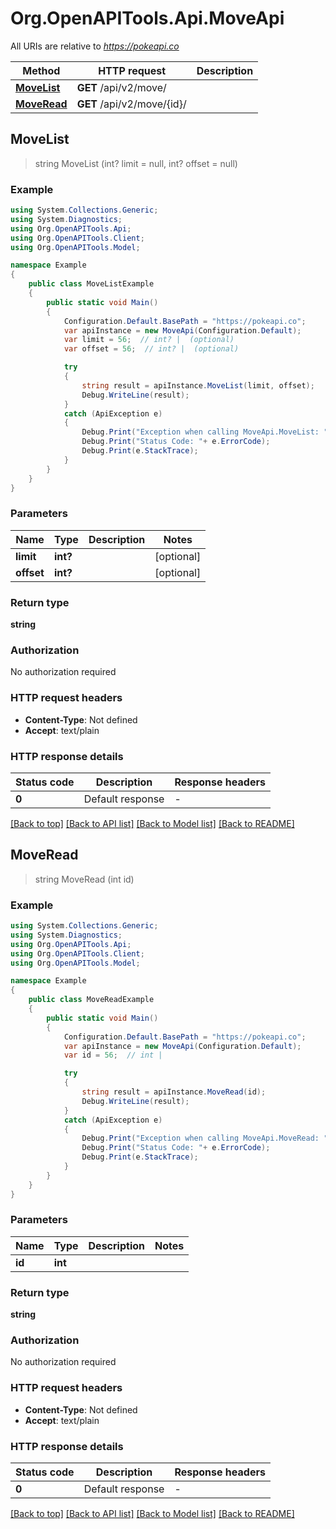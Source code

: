 # Org.OpenAPITools.Api.MoveApi

All URIs are relative to *https://pokeapi.co*

Method | HTTP request | Description
------------- | ------------- | -------------
[**MoveList**](MoveApi.md#movelist) | **GET** /api/v2/move/ | 
[**MoveRead**](MoveApi.md#moveread) | **GET** /api/v2/move/{id}/ | 



## MoveList

> string MoveList (int? limit = null, int? offset = null)



### Example

```csharp
using System.Collections.Generic;
using System.Diagnostics;
using Org.OpenAPITools.Api;
using Org.OpenAPITools.Client;
using Org.OpenAPITools.Model;

namespace Example
{
    public class MoveListExample
    {
        public static void Main()
        {
            Configuration.Default.BasePath = "https://pokeapi.co";
            var apiInstance = new MoveApi(Configuration.Default);
            var limit = 56;  // int? |  (optional) 
            var offset = 56;  // int? |  (optional) 

            try
            {
                string result = apiInstance.MoveList(limit, offset);
                Debug.WriteLine(result);
            }
            catch (ApiException e)
            {
                Debug.Print("Exception when calling MoveApi.MoveList: " + e.Message );
                Debug.Print("Status Code: "+ e.ErrorCode);
                Debug.Print(e.StackTrace);
            }
        }
    }
}
```

### Parameters


Name | Type | Description  | Notes
------------- | ------------- | ------------- | -------------
 **limit** | **int?**|  | [optional] 
 **offset** | **int?**|  | [optional] 

### Return type

**string**

### Authorization

No authorization required

### HTTP request headers

- **Content-Type**: Not defined
- **Accept**: text/plain


### HTTP response details
| Status code | Description | Response headers |
|-------------|-------------|------------------|
| **0** | Default response |  -  |

[[Back to top]](#)
[[Back to API list]](../README.md#documentation-for-api-endpoints)
[[Back to Model list]](../README.md#documentation-for-models)
[[Back to README]](../README.md)


## MoveRead

> string MoveRead (int id)



### Example

```csharp
using System.Collections.Generic;
using System.Diagnostics;
using Org.OpenAPITools.Api;
using Org.OpenAPITools.Client;
using Org.OpenAPITools.Model;

namespace Example
{
    public class MoveReadExample
    {
        public static void Main()
        {
            Configuration.Default.BasePath = "https://pokeapi.co";
            var apiInstance = new MoveApi(Configuration.Default);
            var id = 56;  // int | 

            try
            {
                string result = apiInstance.MoveRead(id);
                Debug.WriteLine(result);
            }
            catch (ApiException e)
            {
                Debug.Print("Exception when calling MoveApi.MoveRead: " + e.Message );
                Debug.Print("Status Code: "+ e.ErrorCode);
                Debug.Print(e.StackTrace);
            }
        }
    }
}
```

### Parameters


Name | Type | Description  | Notes
------------- | ------------- | ------------- | -------------
 **id** | **int**|  | 

### Return type

**string**

### Authorization

No authorization required

### HTTP request headers

- **Content-Type**: Not defined
- **Accept**: text/plain


### HTTP response details
| Status code | Description | Response headers |
|-------------|-------------|------------------|
| **0** | Default response |  -  |

[[Back to top]](#)
[[Back to API list]](../README.md#documentation-for-api-endpoints)
[[Back to Model list]](../README.md#documentation-for-models)
[[Back to README]](../README.md)

